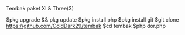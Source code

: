 Tembak paket Xl & Three(3)

$pkg upgrade && pkg update
$pkg install php
$pkg install git
$git clone https://github.com/ColdDark29/tembak
$cd tembak
$php dor.php
